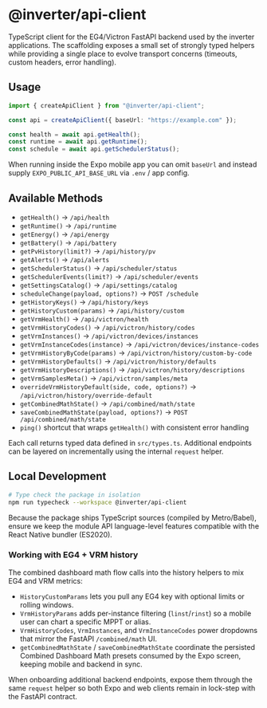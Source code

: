 # @inverter/api-client

TypeScript client for the EG4/Victron FastAPI backend used by the inverter applications. The scaffolding exposes a small set of strongly typed helpers while providing a single place to evolve transport concerns (timeouts, custom headers, error handling).

## Usage

```ts
import { createApiClient } from "@inverter/api-client";

const api = createApiClient({ baseUrl: "https://example.com" });

const health = await api.getHealth();
const runtime = await api.getRuntime();
const schedule = await api.getSchedulerStatus();
```

When running inside the Expo mobile app you can omit `baseUrl` and instead supply `EXPO_PUBLIC_API_BASE_URL` via `.env` / app config.

## Available Methods

- `getHealth()` → `/api/health`
- `getRuntime()` → `/api/runtime`
- `getEnergy()` → `/api/energy`
- `getBattery()` → `/api/battery`
- `getPvHistory(limit?)` → `/api/history/pv`
- `getAlerts()` → `/api/alerts`
- `getSchedulerStatus()` → `/api/scheduler/status`
- `getSchedulerEvents(limit?)` → `/api/scheduler/events`
- `getSettingsCatalog()` → `/api/settings/catalog`
- `scheduleChange(payload, options?)` → `POST /schedule`
- `getHistoryKeys()` → `/api/history/keys`
- `getHistoryCustom(params)` → `/api/history/custom`
- `getVrmHealth()` → `/api/victron/health`
- `getVrmHistoryCodes()` → `/api/victron/history/codes`
- `getVrmInstances()` → `/api/victron/devices/instances`
- `getVrmInstanceCodes(instance)` → `/api/victron/devices/instance-codes`
- `getVrmHistoryByCode(params)` → `/api/victron/history/custom-by-code`
- `getVrmHistoryDefaults()` → `/api/victron/history/defaults`
- `getVrmHistoryDescriptions()` → `/api/victron/history/descriptions`
- `getVrmSamplesMeta()` → `/api/victron/samples/meta`
- `overrideVrmHistoryDefault(side, code, options?)` → `/api/victron/history/override-default`
- `getCombinedMathState()` → `/api/combined/math/state`
- `saveCombinedMathState(payload, options?)` → `POST /api/combined/math/state`
- `ping()` shortcut that wraps `getHealth()` with consistent error handling

Each call returns typed data defined in `src/types.ts`. Additional endpoints can be layered on incrementally using the internal `request` helper.

## Local Development

```bash
# Type check the package in isolation
npm run typecheck --workspace @inverter/api-client
```

Because the package ships TypeScript sources (compiled by Metro/Babel), ensure we keep the module API language-level features compatible with the React Native bundler (ES2020).

### Working with EG4 + VRM history

The combined dashboard math flow calls into the history helpers to mix EG4 and VRM metrics:

- `HistoryCustomParams` lets you pull any EG4 key with optional limits or rolling windows.
- `VrmHistoryParams` adds per-instance filtering (`linst`/`rinst`) so a mobile user can chart a specific MPPT or alias.
- `VrmHistoryCodes`, `VrmInstances`, and `VrmInstanceCodes` power dropdowns that mirror the FastAPI `/combined/math` UI.
- `getCombinedMathState` / `saveCombinedMathState` coordinate the persisted Combined Dashboard Math presets consumed by the Expo screen, keeping mobile and backend in sync.

When onboarding additional backend endpoints, expose them through the same `request` helper so both Expo and web clients remain in lock-step with the FastAPI contract.
